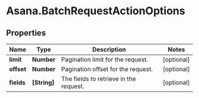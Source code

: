 # Asana.BatchRequestActionOptions

## Properties

Name | Type | Description | Notes
------------ | ------------- | ------------- | -------------
**limit** | **Number** | Pagination limit for the request. | [optional] 
**offset** | **Number** | Pagination offset for the request. | [optional] 
**fields** | **[String]** | The fields to retrieve in the request. | [optional] 


